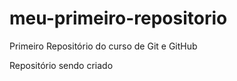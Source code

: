 # meu-primeiro-repositorio
 Primeiro Repositório do curso de Git e GitHub

Repositório sendo criado
